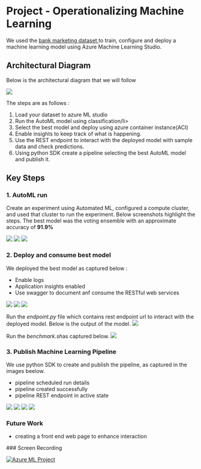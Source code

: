 
# Project - Operationalizing Machine Learning

We used the <a href= 'https://automlsamplenotebookdata.blob.core.windows.net/automl-sample-notebook-data/bankmarketing_train.csv'> bank marketing dataset </a> to train, configure and deploy a machine learning model using  Azure Machine Learning Studio.

## Architectural Diagram

<p> Below is the architectural diagram that we will follow </p>
<img src= 'https://github.com/billy-odera/nd00333_AZMLND_C2/blob/master/a.jpg'>

<p> The steps are as follows :
<ol>
  <li>Load your dataset to azure ML studio</li>
  <li>Run the AutoML model using classification/li>
  <li>Select the best model and deploy using azure container instance(ACI)</li>
  <li>Enable insights to keep track of what is happening.</li>
  <li>Use the REST endpoint to interact with the deployed model with sample data and check predictions. </li>
  <li>Using python SDK create a pipeline selecting the best AutoML model and publish it.</li>
</ol>
</p>

## Key Steps

### 1. AutoML run
<section>
  <p> Create an experiment using Automated ML, configured a compute cluster, and used that cluster to run the experiment. Below screenshots highlight the steps. The best model was the voting ensemble</b> with an approximate accuracy of <b>91.9%</b>
  </p>
  <p>   
    <img src= 'https://github.com/billy-odera/nd00333_AZMLND_C2/blob/master/1.jpg' />
    <img src= 'https://github.com/billy-odera/nd00333_AZMLND_C2/blob/master/2.jpg' />
    <img src= 'https://github.com/billy-odera/nd00333_AZMLND_C2/blob/master/3.jpg' />
  </p>
</section>

### 2. Deploy and consume best model
<section>
  <p> We deployed the best model as captured below :
    <ul>
      <li> Enable logs </li>
      <li> Application insights enabled </li>
      <li> Use swagger to document anf consume the  RESTful web services </li>
    </ul>
  </p>
  <p>
    <img src= 'https://github.com/billy-odera/nd00333_AZMLND_C2/blob/master/4.jpg'/>
    <img src= 'https://github.com/billy-odera/nd00333_AZMLND_C2/blob/master/5.jpg' />
    <img src= 'https://github.com/billy-odera/nd00333_AZMLND_C2/blob/master/6.jpg' />
    </p>
    <p> Run the <i>endpoint.py</i> file which contains rest endpoint url to interact with the deployed model. Below is the output of the model.
    <img src= 'https://github.com/billy-odera/nd00333_AZMLND_C2/blob/master/7.jpg' />
  </p>
   <p> Run the <i>benchmark.sh</i>as captured below.
    <img src= 'https://github.com/billy-odera/nd00333_AZMLND_C2/blob/master/8.jpg' />
  </p>
</section>

### 3. Publish Machine Learning  Pipeline
<section>
  We use python SDK to create and publish the pipeline, as captured in the images beelow.
  <ul>
    <li> pipeline scheduled run details </li>
    <li> pipeline created successfully </li>
    <li> pipeline REST endpoint in active state </li>
  </ul>
  <p>
    <img src= 'https://github.com/billy-odera/nd00333_AZMLND_C2/blob/master/11.jpg'/>
    <img src= 'https://github.com/billy-odera/nd00333_AZMLND_C2/blob/master/12.jpg'/>
    <img src= 'https://github.com/billy-odera/nd00333_AZMLND_C2/blob/master/13.jpg'/>
    <img src= 'https://github.com/billy-odera/nd00333_AZMLND_C2/blob/master/14.jpg'/>
  </p>
</section>

### Future Work

<p> 
  <ul>
    <li> creating a front end web page to enhance interaction </li>

  </ul>
</p>
### Screen Recording

[![Azure ML Project](http://img.youtube.com/vi/KymP0PYUr7I/0.jpg)](https://www.youtube.com/watch?v=KymP0PYUr7I "Azure ML project")


